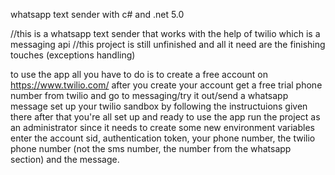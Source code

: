 whatsapp text sender with c# and .net 5.0

//this is a whatsapp text sender that works with the help of twilio which is a messaging api
//this project is still unfinished and all it need are the finishing touches (exceptions handling)

to use the app all you have to do is to create a free account on https://www.twilio.com/
after you create your account get a free trial phone number from twilio and go to messaging/try it out/send a whatsapp message
set up your twilio sandbox by following the instructuions given there
after that you're all set up and ready to use the app
run the project as an administrator since it needs to create some new environment variables
enter the account sid, authentication token, your phone number, the twilio phone number (not the sms number, the number from the whatsapp section) and the message.

